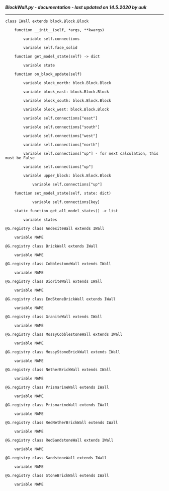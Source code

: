 ***BlockWall.py - documentation - last updated on 14.5.2020 by uuk***
___

    class IWall extends block.Block.Block

        function __init__(self, *args, **kwargs)

            variable self.connections

            variable self.face_solid

        function get_model_state(self) -> dict

            variable state

        function on_block_update(self)

            variable block_north: block.Block.Block

            variable block_east: block.Block.Block

            variable block_south: block.Block.Block

            variable block_west: block.Block.Block

            variable self.connections["east"]

            variable self.connections["south"]

            variable self.connections["west"]

            variable self.connections["north"]

            variable self.connections["up"] - for next calculation, this must be False

            variable self.connections["up"]

            variable upper_block: block.Block.Block

                variable self.connections["up"]

        function set_model_state(self, state: dict)

                variable self.connections[key]

        static function get_all_model_states() -> list

            variable states

    @G.registry class AndesiteWall extends IWall

        variable NAME

    @G.registry class BrickWall extends IWall

        variable NAME

    @G.registry class CobblestoneWall extends IWall

        variable NAME

    @G.registry class DioriteWall extends IWall

        variable NAME

    @G.registry class EndStoneBrickWall extends IWall

        variable NAME

    @G.registry class GraniteWall extends IWall

        variable NAME

    @G.registry class MossyCobblestoneWall extends IWall

        variable NAME

    @G.registry class MossyStoneBrickWall extends IWall

        variable NAME

    @G.registry class NetherBrickWall extends IWall

        variable NAME

    @G.registry class PrismarineWall extends IWall

        variable NAME

    @G.registry class PrismarineWall extends IWall

        variable NAME

    @G.registry class RedNetherBrickWall extends IWall

        variable NAME

    @G.registry class RedSandstoneWall extends IWall

        variable NAME

    @G.registry class SandstoneWall extends IWall

        variable NAME

    @G.registry class StoneBrickWall extends IWall

        variable NAME
